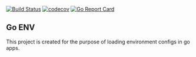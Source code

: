 [![Build Status](https://travis-ci.org/theecodedragon/go-env.svg?branch=master)](https://travis-ci.org/theecodedragon/go-env)
[![codecov](https://codecov.io/gh/theecodedragon/go-env/branch/master/graph/badge.svg)](https://codecov.io/gh/TechnionYP5777/project-name)
[![Go Report Card](https://goreportcard.com/badge/github.com/jayhuang75/gin-jwt-middleware)](https://goreportcard.com/report/github.com/jayhuang75/gin-jwt-middleware)
## Go ENV


This project is created for the purpose of loading environment configs in go apps.


